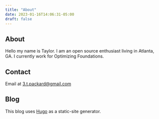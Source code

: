 ```yaml
---
title: "About"
date: 2023-01-16T14:06:31-05:00
draft: false
---
```


## About

Hello my name is Taylor. I am an open source enthusiast living in Atlanta, GA. I currently work for Optimizing Foundations.

## Contact

Email at <3.t.packard@gmail.com>

## Blog

This blog uses [Hugo](https://gohugo.io/) as a static-site generator.